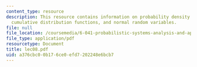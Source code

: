 ```yaml
---
content_type: resource
description: This resource contains information on probability density functions,
  cumulative distribution functions, and normal random variables.
file: null
file_location: /coursemedia/6-041-probabilistic-systems-analysis-and-applied-probability-spring-2006/a376cbc00b176ce0efd7202248e6bcb7_lec08.pdf
file_type: application/pdf
resourcetype: Document
title: lec08.pdf
uid: a376cbc0-0b17-6ce0-efd7-202248e6bcb7
---
```

